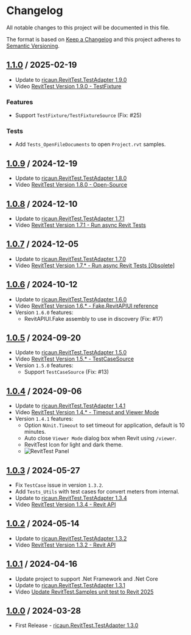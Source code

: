 # Changelog
All notable changes to this project will be documented in this file.

The format is based on [Keep a Changelog](http://keepachangelog.com/en/1.0.0/)
and this project adheres to [Semantic Versioning](http://semver.org/spec/v2.0.0.html).

## [1.1.0] / 2025-02-19
- Update to [ricaun.RevitTest.TestAdapter 1.9.0](https://www.nuget.org/packages/ricaun.RevitTest.TestAdapter)
- Video [RevitTest Version 1.9.0 - TestFixture](https://youtube.com/ricaun)
### Features
- Support `TestFixture/TestFixtureSource` (Fix: #25)
### Tests
- Add `Tests_OpenFileDocuments` to open `Project.rvt` samples.

## [1.0.9] / 2024-12-19
- Update to [ricaun.RevitTest.TestAdapter 1.8.0](https://www.nuget.org/packages/ricaun.RevitTest.TestAdapter)
- Video [RevitTest Version 1.8.0 - Open-Source](https://youtube.com/live/_lsmvQtGftE)

## [1.0.8] / 2024-12-10
- Update to [ricaun.RevitTest.TestAdapter 1.7.1](https://www.nuget.org/packages/ricaun.RevitTest.TestAdapter)
- Video [RevitTest Version 1.7.1 - Run async Revit Tests](https://youtu.be/wnNVmGcEp2o)

## [1.0.7] / 2024-12-05
- Update to [ricaun.RevitTest.TestAdapter 1.7.0](https://www.nuget.org/packages/ricaun.RevitTest.TestAdapter)
- Video [RevitTest Version 1.7.* - Run async Revit Tests [Obsolete]](https://youtu.be/6-iBk96ifPE)

## [1.0.6] / 2024-10-12
- Update to [ricaun.RevitTest.TestAdapter 1.6.0](https://www.nuget.org/packages/ricaun.RevitTest.TestAdapter)
- Video [RevitTest Version 1.6.* - Fake.RevitAPIUI reference](https://youtu.be/kgpfJQzA4r8)
- Version `1.6.0` features:
	- RevitAPIUI.Fake assembly to use in discovery (Fix: #17)

## [1.0.5] / 2024-09-20
- Update to [ricaun.RevitTest.TestAdapter 1.5.0](https://www.nuget.org/packages/ricaun.RevitTest.TestAdapter)
- Video [RevitTest Version 1.5.* - TestCaseSource](https://youtu.be/8ZP5bhP_18M)
- Version `1.5.0` features:
	- Support `TestCaseSource` (Fix: #13)

## [1.0.4] / 2024-09-06
- Update to [ricaun.RevitTest.TestAdapter 1.4.1](https://www.nuget.org/packages/ricaun.RevitTest.TestAdapter)
- Video [RevitTest Version 1.4.* - Timeout and Viewer Mode](https://youtu.be/qDIxW0DUKSI)
- Version `1.4.1` features:
	- Option `NUnit.Timeout` to set timeout for application, default is 10 minutes.
	- Auto close `Viewer Mode` dialog box when Revit using `/viewer`.
	- RevitTest Icon for light and dark theme.
	- ![RevitTest Panel](https://github.com/user-attachments/assets/1f5c2801-962d-4388-86c6-63a65bcf1c56)

## [1.0.3] / 2024-05-27
- Fix `TestCase` issue in version `1.3.2`.
- Add `Tests_Utils` with test cases for convert meters from internal.
- Update to [ricaun.RevitTest.TestAdapter 1.3.4](https://www.nuget.org/packages/ricaun.RevitTest.TestAdapter)
- Video [RevitTest Version 1.3.4 - Revit API](https://youtu.be/B4xETYY8ft8)

## [1.0.2] / 2024-05-14
- Update to [ricaun.RevitTest.TestAdapter 1.3.2](https://www.nuget.org/packages/ricaun.RevitTest.TestAdapter)
- Video [RevitTest Version 1.3.2 - Revit API](https://youtu.be/SFMzeS2XtuI)

## [1.0.1] / 2024-04-16
- Update project to support .Net Framework and .Net Core
- Update to [ricaun.RevitTest.TestAdapter 1.3.1](https://www.nuget.org/packages/ricaun.RevitTest.TestAdapter)
- Video [Update RevitTest.Samples unit test to Revit 2025](https://youtu.be/2wmkGzM4Dms)

## [1.0.0] / 2024-03-28
- First Release - [ricaun.RevitTest.TestAdapter 1.3.0](https://www.nuget.org/packages/ricaun.RevitTest.TestAdapter)

[vNext]: ../../compare/1.0.0...HEAD
[1.1.0]: ../../compare/1.0.9...1.1.0
[1.0.9]: ../../compare/1.0.8...1.0.9
[1.0.8]: ../../compare/1.0.7...1.0.8
[1.0.7]: ../../compare/1.0.6...1.0.7
[1.0.6]: ../../compare/1.0.5...1.0.6
[1.0.5]: ../../compare/1.0.4...1.0.5
[1.0.4]: ../../compare/1.0.3...1.0.4
[1.0.3]: ../../compare/1.0.2...1.0.3
[1.0.2]: ../../compare/1.0.1...1.0.2
[1.0.1]: ../../compare/1.0.0...1.0.1
[1.0.0]: ../../compare/1.0.0